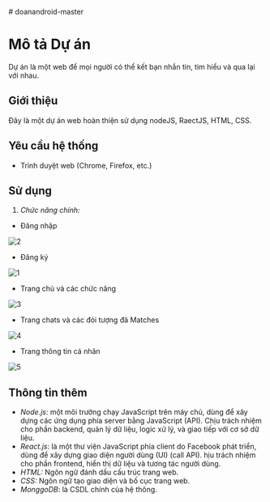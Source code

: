 
﻿# doanandroid-master
# Mô tả Dự án
Dự án là một web để mọi người có thể kết bạn nhắn tin, tim hiểu và qua lại với nhau.
## Giới thiệu
Đây là một dự án web hoàn thiện sử dụng nodeJS, RaectJS, HTML, CSS.

## Yêu cầu hệ thống
- Trình duyệt web (Chrome, Firefox, etc.)

## Sử dụng
1. *Chức năng chính:*

  - Đăng nhập

![2](https://github.com/baohieu913/datingapp_web-main/assets/132684764/d748854e-783e-44e9-853d-d543f59a8b95)

  - Đăng ký

![1](https://github.com/baohieu913/datingapp_web-main/assets/132684764/1e943d67-2229-4325-8e68-f62ab6808fa6)

  - Trang chủ và các chức năng

![3](https://github.com/baohieu913/datingapp_web-main/assets/132684764/4a96ace6-43fd-4ef3-b98c-cb1682ce18f5)

  - Trang chats và các đói tượng đã Matches

![4](https://github.com/baohieu913/datingapp_web-main/assets/132684764/7167b919-e07b-4990-acea-283317fe9481)

  - Trang thông tin cá nhân

![5](https://github.com/baohieu913/datingapp_web-main/assets/132684764/773f55eb-2366-4e36-88b5-2ad290aed5ec)




## Thông tin thêm
- *Node.js*: một môi trường chạy JavaScript trên máy chủ, dùng để xây dựng các ứng dụng phía server bằng JavaScript (API). Chịu trách nhiệm cho phần backend, quản lý dữ liệu, logic xử lý, và giao tiếp với cơ sở dữ liệu.
- *React.js*: là một thư viện JavaScript phía client do Facebook phát triển, dùng để xây dựng giao diện người dùng (UI) (call API). hịu trách nhiệm cho phần frontend, hiển thị dữ liệu và tương tác người dùng.
- *HTML:* Ngôn ngữ đánh dấu cấu trúc trang web.
- *CSS:* Ngôn ngữ tạo giao diện và bố cục trang web.
- *MonggoDB*: là CSDL chính của hệ thông.

